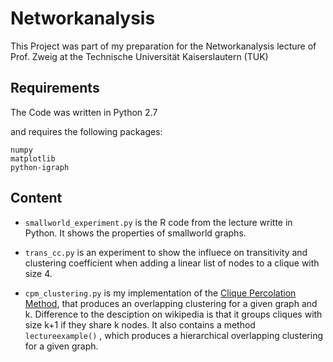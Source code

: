 # Networkanalysis

This Project was part of my preparation for the Networkanalysis lecture of Prof. Zweig at the Technische Universität Kaiserslautern (TUK)

## Requirements

The Code was written in Python 2.7

and requires the following packages:

```
numpy
matplotlib
python-igraph
```
## Content

- ```smallworld_experiment.py``` is the R code from the lecture writte in Python.
  It shows the properties of smallworld graphs.

- ```trans_cc.py``` is an experiment to show the influece on transitivity and clustering coefficient when adding a linear list of nodes to a clique with size 4.

- ```cpm_clustering.py``` is my implementation of the [Clique Percolation Method](https://en.wikipedia.org/wiki/Clique_percolation_method), that produces an overlapping clustering for a given graph and k.
Difference to the desciption on wikipedia is that it groups cliques with size k+1 if they share k nodes.
It also contains a method ```lectureexample()``` , which produces a hierarchical overlapping clustering for a given graph.

